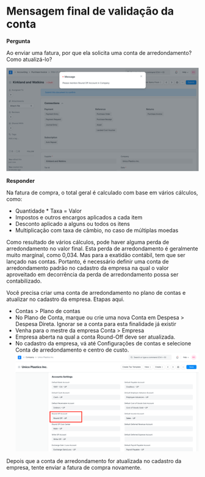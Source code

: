 # Mensagem final de validação da conta



**Pergunta**


Ao enviar uma fatura, por que ela solicita uma conta de arredondamento? Como atualizá-lo?


![Arredondar conta na fatura de compra](/files/round-off-message-in-purchase-invoice.png)


**Responder**


Na fatura de compra, o total geral é calculado com base em vários cálculos, como:


* Quantidade \* Taxa = Valor
* Impostos e outros encargos aplicados a cada item
* Desconto aplicado a alguns ou todos os itens
* Multiplicação com taxa de câmbio, no caso de múltiplas moedas


Como resultado de vários cálculos, pode haver alguma perda de arredondamento no valor final. Esta perda de arredondamento é geralmente muito marginal, como 0,034. Mas para a exatidão contábil, tem que ser lançado nas contas. Portanto, é necessário definir uma conta de arredondamento padrão no cadastro da empresa na qual o valor aproveitado em decorrência da perda de arredondamento possa ser contabilizado.


Você precisa criar uma conta de arredondamento no plano de contas e atualizar no cadastro da empresa. Etapas aqui.


* Contas > Plano de contas
* No Plano de Conta, marque ou crie uma nova Conta em Despesa > Despesa Direta. Ignorar se a conta para esta finalidade já existir
* Venha para o mestre da empresa
Conta > Empresa
* Empresa aberta na qual a conta Round-Off deve ser atualizada.
* No cadastro da empresa, vá até Configurações de contas e selecione Conta de arredondamento e centro de custo.
![Arredondar conta na empresa](/files/round-off-account-in-company.png)


Depois que a conta de arredondamento for atualizada no cadastro da empresa, tente enviar a fatura de compra novamente.



